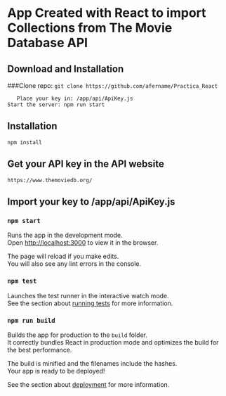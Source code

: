 # App Created with React to import Collections from The Movie Database API


## Download and Installation 

###Clone repo: 
```git clone https://github.com/afername/Practica_React```
 
       Place your key in: /app/api/ApiKey.js
    Start the server: npm run start


## Installation

```npm install```


## Get your API key in the API website
```https://www.themoviedb.org/```


## Import your key to /app/api/ApiKey.js


### `npm start`

Runs the app in the development mode.<br>
Open [http://localhost:3000](http://localhost:3000) to view it in the browser.

The page will reload if you make edits.<br>
You will also see any lint errors in the console.

### `npm test`

Launches the test runner in the interactive watch mode.<br>
See the section about [running tests](https://facebook.github.io/create-react-app/docs/running-tests) for more information.

### `npm run build`

Builds the app for production to the `build` folder.<br>
It correctly bundles React in production mode and optimizes the build for the best performance.

The build is minified and the filenames include the hashes.<br>
Your app is ready to be deployed!

See the section about [deployment](https://facebook.github.io/create-react-app/docs/deployment) for more information.


